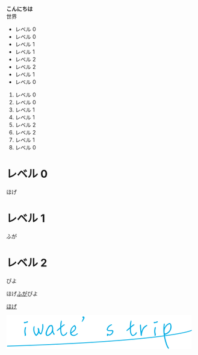 **こんにちは**  
世界

- レベル 0
- レベル 0
 - レベル 1
 - レベル 1
  - レベル 2
  - レベル 2
 - レベル 1
- レベル 0

1. レベル 0
1. レベル 0
 1. レベル 1
 1. レベル 1
  1. レベル 2
  1. レベル 2
 1. レベル 1
1. レベル 0

# レベル 0

ほげ

# レベル 1

ふが

# レベル 2

ぴよ

ほげ[ふが](https://github.com/)ぴよ

[ほげ](./fuga/hoge.md)

![ほげ](./hoge.png)
